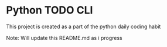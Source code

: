 # Python TODO CLI

This project is created as a part of the python daily coding habit

Note: Will update this README.md as i progress